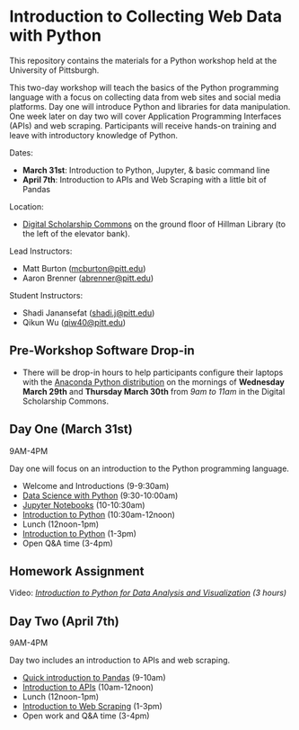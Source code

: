 # Introduction to Collecting Web Data with Python


This repository contains the materials for a Python workshop held at the University of Pittsburgh.

This two-day workshop will teach the basics of the Python programming language with a focus on collecting data from web sites and social media platforms. Day one will introduce Python and libraries for data manipulation. One week later on day two will cover Application Programming Interfaces (APIs) and web scraping. Participants will receive hands-on training and leave with introductory knowledge of Python.

Dates:
- **March 31st**: Introduction to Python, Jupyter, & basic command line
- **April 7th**: Introduction to APIs and Web Scraping with a little bit of Pandas

Location:

* [Digital Scholarship Commons](http://www.library.pitt.edu/digital-scholarship-commons) on the ground floor of Hillman Library (to the left of the elevator bank).


Lead Instructors:

- Matt Burton (mcburton@pitt.edu)
- Aaron Brenner (abrenner@pitt.edu)

Student Instructors:

- Shadi Janansefat (shadi.j@pitt.edu)
- Qikun Wu (qiw40@pitt.edu)


## Pre-Workshop Software Drop-in

* There will be drop-in hours to help participants configure their laptops with the [Anaconda Python distribution](https://www.continuum.io/downloads?gclid=CP_z-M_39tICFUiHswodEbEMCA) on the mornings of **Wednesday March 29th** and **Thursday March 30th** from *9am to 11am* in the Digital Scholarship Commons.

## Day One (March 31st)

9AM-4PM

Day one will focus on an introduction to the Python programming language.

* Welcome and Introductions (9-9:30am)
* [Data Science with Python](data-science-demo/) (9:30-10:00am)
* [Jupyter Notebooks](jupyter-notebooks/) (10-10:30am)
* [Introduction to Python](intro-to-python/) (10:30am-12noon)
* Lunch (12noon-1pm)
* [Introduction to Python](intro-to-python/) (1-3pm)
* Open Q&A time (3-4pm)


## Homework Assignment

Video: *[Introduction to Python for Data Analysis and Visualization](https://www.youtube.com/watch?v=Ws34Ho-1aDs&index=3&t=235s&list=PLu59K07mpWtXz_Hm5xXyyMovBBdnvtnKC) (3 hours)*

## Day Two (April 7th)

9AM-4PM

Day two includes an introduction to APIs and web scraping.

* [Quick introduction to Pandas](intro-to-pandas/) (9-10am)
* [Introduction to APIs](intro-to-apis/) (10am-12noon)
* Lunch (12noon-1pm)
* [Introduction to Web Scraping](web-scraping/) (1-3pm)
* Open work and Q&A time (3-4pm)
